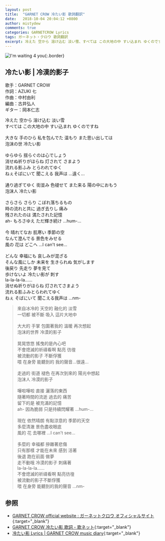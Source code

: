 ```yaml
---
layout: post
title:  "GARNET CROW 冷たい影 歌詞翻訳"
date:   2018-10-04 20:04:12 +0800
author: mistydew
comments: true
categories: GARNETCROW Lyrics
tags: ガーネット・クロウ 歌詞翻訳
excerpt: 冷えた 空から 溶け込む 淡い雪、すべては この大地の中 すい込まれ ゆくのですね。
---
```

![I'm waiting 4 you](https://raw.githubusercontent.com/mistydew/gc2/master/cover/album/AL04_I'm%20waiting%204%20you.jpg){:.border}

## 冷たい影 | 冷漠的影子

歌手：GARNET CROW<br>
作詞：AZUKI 七<br>
作曲：中村由利<br>
編曲：古井弘人<br>
ギター：岡本仁志

<div class="lyric-original">
<p>
冷えた 空から 溶け込む 淡い雪<br>
すべては この大地の中 すい込まれ ゆくのですね<br>
<br>
大きな 手のひら 私を包んでた 温もり また思い出しては<br>
泡沫の世 冷たい影<br>
<br>
ゆらゆら 揺らぐのは心でしょう<br>
消せぬ祈りがほらね 灯されて さまよう<br>
流れる影ふみ とらわれてゆく<br>
ねぇそばにいて 聞こえる 我声は ...遠く...<br>
<br>
通り過ぎてゆく 街並み 色褪せて また来る 陽の中におもう<br>
泡沫人 冷たい影<br>
<br>
さらさら さらり こぼれ落ちるもの<br>
時の流れと共に 過ぎ去りし 痛み<br>
残されたのは 満たされた記憶<br>
ah- もろさゆえ ただ輝き続け ...hum-...<br>
<br>
今 晴れてなお 肌寒い 季節の空<br>
なんて澄んでる 景色をみせる<br>
風の 花は どこへ ...I can't see...<br>
<br>
どんな 幸福にも 哀しみが混ざる<br>
そんな風にしか 未来を 生きられぬ 気がします<br>
後戻り 先走り 夢を見て<br>
歩けないよ 冷たい影が 刺す<br>
la-la-la-la......<br>
消せぬ祈りがほらね 灯されてさまよう<br>
流れる影ふみとらわれてゆく<br>
ねぇ そばにいて 聞こえる我声は ...nm-
</p>
</div>

<div class="lyric-translation">
<blockquote>
來自冰冷的 天空的 融化的 淡雪<br>
一切都 被不斷 吸入 這片大地中<br>
<br>
大大的 手掌 包圍著我的 溫暖 再次想起<br>
泡沫的世界 冷漠的影子<br>
<br>
晃晃悠悠 搖曳的是內心吧<br>
不會熄滅的祈禱看啊 點亮 彷徨<br>
被流動的影子 不斷俘獲<br>
喂 在身旁 能聽到的 我的聲音...很遠...<br>
<br>
走過的 街道 褪色 在再次到來的 陽光中想起<br>
泡沫人 冷漠的影子<br>
<br>
嘩啦嘩啦 直接 灑落的東西<br>
隨著時間的流逝 過去的 痛苦<br>
留下的是 被充滿的記憶<br>
ah- 因為脆弱 只是持續閃耀著 ...hum-...<br>
<br>
現在 依然晴朗 有點涼意的 季節的天空<br>
多麼清澈 景色盡收眼底<br>
風的 花 去哪裡 ...I can't see...<br>
<br>
多麼的 幸福都 摻雜著悲傷<br>
只有那樣 才能在未來 感到 活著<br>
後退 跑在前面 做夢<br>
走不動哦 冷漠的影子 刺痛著<br>
la-la-la-la......<br>
不會熄滅的祈禱看啊 點亮彷徨<br>
被流動的影子不斷俘獲<br>
喂 在身旁 能聽到的我的聲音 ...nm-
</blockquote>
</div>

## 参照

* [GARNET CROW official website : ガーネットクロウ オフィシャルサイト](http://www.garnetcrow.com){:target="_blank"}
* [GARNET CROW 冷たい影 歌詞 - 歌ネット](https://www.uta-net.com/song/25896){:target="_blank"}
* [冷たい影 Lyrics \| GARNET CROW music diary](https://mistydew.github.io/gc/lyrics/original/冷たい影.html){:target="_blank"}
